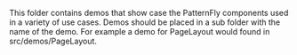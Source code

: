 This folder contains demos that show case the PatternFly components used in a variety of use cases. Demos should be placed in a sub folder with the name of the demo. For example a demo for PageLayout would found in src/demos/PageLayout.

